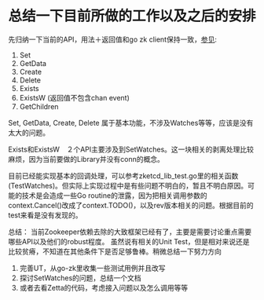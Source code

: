 # 总结一下目前所做的工作以及之后的安排

先归纳一下当前的API，用法＋返回值和go zk client保持一致，[参见](https://godoc.org/github.com/samuel/go-zookeeper/zk):　
1. Set
2. GetData
3. Create
4. Delete
5. Exists
6. ExistsW (返回值不包含chan event)
7. GetChildren

Set, GetData, Create, Delete 属于基本功能，不涉及Watches等等，应该是没有太大的问题。

Exists和ExistsW　２个API主要涉及到SetWatches。这一块相关的剥离处理比较麻烦，因为当前要做的Library并没有conn的概念。

目前已经能实现基本的回调处理，可以参考zketcd_lib_test.go里的相关函数(TestWatches)。但实际上实现过程中是有些问题不明白的，暂且不明白原因。可能的技术是会造成一些Go routine的泄露，因为把相关调用参数的context.Cancel()改成了context.TODO()，以及rev版本相关的问题。根据目前的test来看是没有发现的。

总结：
当前Zookeeper依赖去除的大致框架已经有了，主要是需要讨论重点需要哪些API以及他们的robust程度。
虽然说有相关的Unit Test，但是相对来说还是比较贫瘠，不知道在其他条件下是否足够鲁棒。稍微总结一下努力方向

1. 完善UT，从go-zk里收集一些测试用例并且改写
2. 探讨SetWatches的问题，总结一个文档
3. 或者去看Zetta的代码，考虑接入问题以及怎么调用等等

